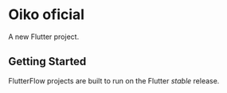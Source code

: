 # Oiko oficial

A new Flutter project.

## Getting Started

FlutterFlow projects are built to run on the Flutter _stable_ release.
